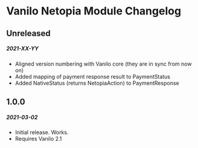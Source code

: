 # Vanilo Netopia Module Changelog

## Unreleased
##### 2021-XX-YY

- Aligned version numbering with Vanilo core (they are in sync from now on)
- Added mapping of payment response result to PaymentStatus
- Added NativeStatus (returns NetopiaAction) to PaymentResponse

## 1.0.0
##### 2021-03-02

- Initial release. Works.
- Requires Vanilo 2.1
